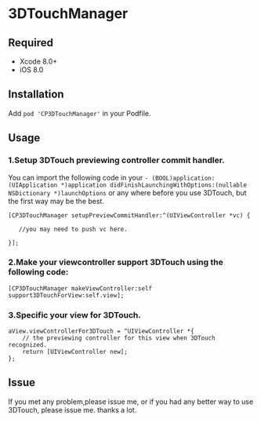 # 3DTouchManager

## Required

- Xcode 8.0+
- iOS 8.0

## Installation
Add `pod 'CP3DTouchManager'` in your Podfile. 
## Usage

### 1.Setup 3DTouch previewing controller commit handler.
You can import the following code in your 
`- (BOOL)application:(UIApplication *)application didFinishLaunchingWithOptions:(nullable NSDictionary *)launchOptions` 
or any where before you use 3DTouch, but the first way may be the best.
```
[CP3DTouchManager setupPreviewCommitHandler:^(UIViewController *vc) {

   //you may need to push vc here.

}];
```
  
### 2.Make your viewcontroller support 3DTouch using the following code:

 `[CP3DTouchManager makeViewController:self support3DTouchForView:self.view];`
 
### 3.Specific your view for 3DTouch.
  
```
aView.viewControllerFor3DTouch = ^UIViewController *{
    // the previewing controller for this view when 3DTouch recognized.
    return [UIViewController new];
};
```

## Issue
If you met any problem,please issue me, or if you had any better way to use 3DTouch, please issue me. thanks a lot.
